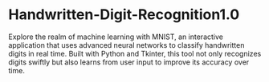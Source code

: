 # Handwritten-Digit-Recognition1.0
Explore the realm of machine learning with MNIST, an interactive application that uses advanced neural networks to classify handwritten digits in real time. Built with Python and Tkinter, this tool not only recognizes digits swiftly but also learns from user input to improve its accuracy over time.
